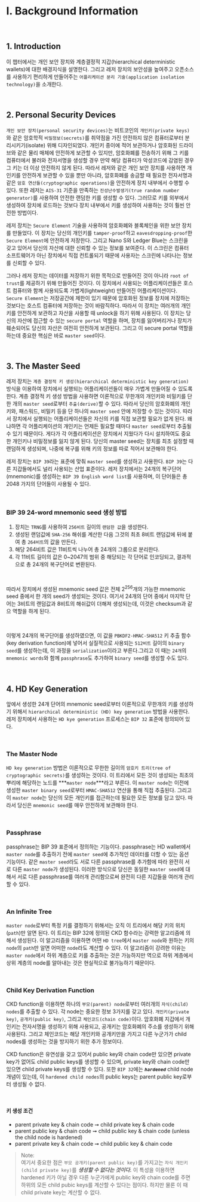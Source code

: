 #  I. Background Information

<br/>

## 1. Introduction

이 챕터에서는 개인 보안 장치와 계층결정적 지갑(hierarchical deterministic wallets)에 대한 배경지식을 설명한다.
그리고 레저 장치의 보안성을 높여주고 오픈소스를 사용하기 편리하게 만들어주는 `어플리케이션 분리 기술(application isolation technology)`을 소개한다.

<br/>

## 2. Personal Security Devices

`개인 보안 장치(personal security devices)`는 비트코인의 `개인키(private keys)`와 같은 암호학적 `비밀정보(secrets)`를 취약점을 가진 안전하지 않은 컴퓨터로부터 분리시키기(isolate) 위해 디자인되었다. 개인키 종이에 적어 보관하거나 암호화된 드라이브와 같은 물리 매체에 안전하게 보관할 수 있지만, 암호화폐를 전송하기 위해 그 키를 컴퓨터에서 불러와 전자서명을 생성할 경우 만약 해당 컴퓨터가 악성코드에 감염된 경우 그 키는 더 이상 안전하지 않게 된다. 따라서 레저와 같은 개인 보안 장치를 사용하면 개인키를 안전하게 보관할 수 있을 뿐만 아니라, 암호화폐를 송금할 때 필요한 전자서명과 같은 `암호 연산들(cryptographic operations)`을 안전하게 장치 내부에서 수행할 수 있다. 또한 레저는 `AIS-31` 기준을 만족하는 `진성난수발생기(true random number generator)`를 사용하여 안전한 랜덤한 키를 생성할 수 있다. 그러므로 키를 외부에서 생성하여 장치에 로드하는 것보다 장치 내부에서 키를 생성하여 사용하는 것이 훨씬 안전한 방법이다.

레저 장치는 `Secure Element` 기술을 사용하여 암호화폐와 블록체인을 위한 보안 장치를 만들었다. 이 장치는 당신의 개인키를 `tamper-proof`하고 `eavesdropping-proof`한 `Secure Element`에 안전하게 저장한다. 그리고 Nano S와 Ledger Blue는 스크린을 갖고 있어서 당신의 자산에 대한 신뢰할 수 있는 정보를 보여준다. 이 스크린은 컴퓨터 소프트웨어가 아닌 장치에서 직접 컨트롤되기 때문에 사용자는 스크린에 나타나는 정보를 신뢰할 수 있다.

그러나 레저 장치는 데이터를 저장하기 위한 목적으로 만들어진 것이 아니라 `root of trust`를 제공하기 위해 만들어진 것이다. 이 장치에서 사용되는 어플리케이션들은 호스트 컴퓨터와 함께 사용되도록 가볍게(lightweight) 만들어진 어플리케이션이다. `Secure Element`는 저장공간에 제한이 있기 때문에 암호화된 정보를 장치에 저장하는 것보다는 호스트 컴퓨터에 저장하는 것이 바람직하다. 따라서 이 장치는 여러개의 개인키를 안전하게 보관하고 자산을 사용할 때 unlock을 하기 위해 사용된다. 이 장치는 당신의 자산에 접근할 수 있는 `secure portal` 역할을 하며, 장치를 잃어버리거나 장치가 훼손되어도 당신의 자산은 여전히 안전하게 보관된다. 그리고 이 secure portal 역할을 하는데 중요한 핵심은 바로 `master seed`이다.

<br/>

## 3. The Master Seed

레저 장치는 `계층 결정적 키 생성(hierarchical deterministic key generation)` 방식을 이용하여 장치에서 실행되는 어플리케이션들이 매우 가볍게 만들어질 수 있도록 한다. 계층 결정적 키 생성 방법을 사용하면 이론적으로 무한개의 개인키와 비밀키를 단 한 개의 `master seed`로부터 `추출(derive)`할 수 있다. 따라서 당신의 암호화폐의 개인키와, 패스워드, 비밀키 등을 단 하나의 `master seed` 안에 저장할 수 있는 것이다. 따라서 장치에서 실행되는 어플리케이션들은 자신의 키를 직접 보관할 필요가 없게 된다. 왜냐하면 각 어플리케이션의 개인키는 언제든 필요할 때마다 `master seed`로부터 추출될 수 있기 때문이다. 게다가 각 어플리케이션은 장치에서 지웠다가 다시 설치하여도 중요한 개인키나 비밀정보를 잃지 않게 된다. 당신의 master seed는 장치를 최초 설정할 때 랜덤하게 생성되며, 나중에 복구를 위해 키의 정보를 따로 적어서 보관해야 한다.

레저 장치는 `BIP 39`라는 표준에 맞춰 `master seed`를 생성하고 사용한다. `BIP 39`는 다른 지갑들에서도 널리 사용되는 산업 표준이다. 레저 장치에서는 24개의 복구단어(mnemonic)를 생성하는 `BIP 39 English word list`를 사용하며, 이 단어들은 총 2048 가지의 단어들이 사용될 수 있다.

<br/>

### BIP 39 24-word mnemonic seed 생성 방법

1. 장치는 `TRNG`를 사용하여 `256비트` 길이의 `랜덤한 값`을 생성한다.
2. 생성된 랜덤값에 `SHA-256` 해쉬를 계산한 다음 그것의 최초 8비트 랜덤값에 뒤에 붙여 총 `264비트`의 값을 만든다.
3. 해당 264비트 값은 11비트씩 나누어 총 24개의 그룹으로 분리한다.
4. 각 11비트 길이의 값은 0~2047의 범위 중 해당되는 각 단어로 인코딩되고, 결과적으로 총 24개의 복구단어로 변환된다.

<br/>

따라서 장치에서 생성된 mnemonic seed 값은 전체 2<sup>256</sup>개의 가능한 mnemonic seed 중에서 한 개의 seed가 생성되는 것이다. 여기서 24개의 단어 중에서 마지막 단어는 3비트의 랜덤값과 8비트의 해쉬값이 더해져 생성되는데, 이것은 checksum과 같으 역할을 하게 된다.

<br/>

이렇게 24개의 복구단어를 생성하였으면, 이 값을 `PBKDF2-HMAC-SHA512` 키 추출 함수(key derivation function)에 넣어서 실질적으로 사용되는 `512비트` 길이의 `binary seed`를 생성하는데, 이 과정을 `serialization`이라고 부른다.그리고 이 때는 `24개`의 `mnemonic words`와 함께 `passphrase`도 추가하여 `binary seed`를 생성할 수도 있다.

<br/>

## 4. HD Key Generation

앞에서 생성한 24개 단어의 mnemonic seed로부터 이론적으로 무한개의 키를 생성하기 위해서 `hierarchical deterministic (HD) key generation` 방법을 사용한다. 레저 장치에서 사용하는 `HD kye generation` 프로세스는 `BIP 32` 표준에 정의되어 있다.

<br/>

### The Master Node

`HD key generation` 방법은 이론적으로 무한한 길이의 `암호키 트리(tree of cryptographic secrets)`를 생성하는 것이다. 이 트리에서 모든 것이 생성되는 최초의 뿌리에 해당하는 노드를 ***`master node`***라고 부른다.
이 `master node`는 이전에 생성한 `master binary seed`로부터 `HMAC-SHA512` 연산을 통해 직접 추출된다. 그리고 이 `master node`는 당신의 모든 개인키를 접근하는데 필요한 모든 정보를 담고 있다. 따라서 당신은 `mnemonic seed`를 매우 안전하게 보관해야 한다.

<br/>

### Passphrase

passphrase는 BIP 39 표준에서 정의하는 기능이다. passphrase는 HD wallet에서 `master node`를 추출하기 전에 `master seed`에 추가적인 데이터를 더할 수 있는 옵션 기능이다. 같은 `master seed`라도 서로 다른 passphrase를 추가함에 따라 완전히 서로 다른 `master node`가 생성된다. 이러한 방식으로 당신은 동일한 `master seed`에 대해서 서로 다른 passphrase를 여러개 관리함으로써 완전히 다른 지갑들을 여러개 관리할 수 있다.

<br/>

### An Infinite Tree

`master node`로부터 특정 키를 결정하기 위해서는 오직 이 트리에서 해당 키의 위치(`path`)만 알면 된다. 이 트리는 BIP 32에 정의된 CKD 함수라는 강력한 알고리즘에 의해서 생성된다. 이 알고리즘을 이용하면 어떤 `HD tree`에서 `master node`와 원하는 키의 `node`의 `path`만 알면 어떠한 `node`라도 계산할 수 있다. 이 알고리즘이 강려한 이유는 `master node`에서 하위 계층으로 키를 추출하는 것은 가능하지만 역으로 하위 계층에서 상위 계층의 node를 알아내는 것은 현실적으로 불가능하기 때문이다.

<br/>

### Child Key Derivation Function

CKD function을 이용하면 하나의 `부모(parent) node`로부터 여러개의 `자식(child) nodes`를 추출할 수 있다. 각 node는 중요한 정보 3가지를 갖고 있다. `개인키(private key)`, `공개키(public key)`, 그리고 `체인코드(chain code)`이다. 암호화폐 지갑에서 개인키는 전자서명을 생성하기 위해 사용되고, 공개키는 암호화폐의 주소를 생성하기 위해 사용된다. 그리고 체인코드는 해당 개인키와 공개키만을 가지고 다른 누군가가 child nodes를 생성하는 것을 방지하기 위한 추가 정보이다.

CKD function은 유연성을 갖고 있어서 public key와 chain code만 있으면 private key가 없어도 child public keys를 생성할 수 있으며, private key와 chain code만 있으면 child private keys를 생성할 수 있다. 또한 `BIP 32`에는 ***`hardened`*** child node 개념이 있는데, 이 `hardened child nodes`의 public keys는 parent public key로부터 생성될 수 없다.

<br/>

#### 키 생성 조건

- parent private key & chain code ➞ child private key & chain code
- parent public key & chain code ➞ child public key & chain code (unless the child node is hardened)
- parent private key & chain code ➞ child public key & chain code

> Note:  
여기서 중요한 점은 `부모 공개키(parent public key)`를 가지고는 `자식 개인키(child private key)`를 ***생성할 수 없다는 것이다.*** 이 특성을 이용하면 hardened 키가 아닐 경우 다른 누군가에게 public key와 chain code를 주면 하위의 모든 child pubic keys를 계산할 수 있다는 점이다. 하지만 물론 이 때 child private key는 계산할 수 없다.

<br/>

